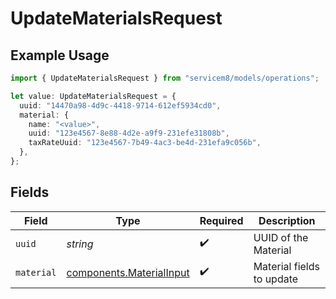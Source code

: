 # UpdateMaterialsRequest

## Example Usage

```typescript
import { UpdateMaterialsRequest } from "servicem8/models/operations";

let value: UpdateMaterialsRequest = {
  uuid: "14470a98-4d9c-4418-9714-612ef5934cd0",
  material: {
    name: "<value>",
    uuid: "123e4567-8e88-4d2e-a9f9-231efe31808b",
    taxRateUuid: "123e4567-7b49-4ac3-be4d-231efa9c056b",
  },
};
```

## Fields

| Field                                                                | Type                                                                 | Required                                                             | Description                                                          |
| -------------------------------------------------------------------- | -------------------------------------------------------------------- | -------------------------------------------------------------------- | -------------------------------------------------------------------- |
| `uuid`                                                               | *string*                                                             | :heavy_check_mark:                                                   | UUID of the Material                                                 |
| `material`                                                           | [components.MaterialInput](../../models/components/materialinput.md) | :heavy_check_mark:                                                   | Material fields to update                                            |